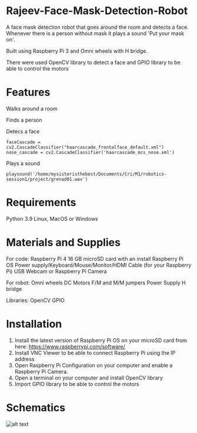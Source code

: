# Rajeev-Face-Mask-Detection-Robot
A face mask detection robot that goes around the room and detects a face. Whenever there is a person without mask it plays a sound 'Put your mask on'. 

Built using Raspberry Pi 3 and Omni wheels with H bridge.

There were used OpenCV library to detect a face and GPIO library to be able to control the motors

# Features
Walks around a room 

Finds a person

Detecs a face
```
faceCascade = cv2.CascadeClassifier("haarcascade_frontalface_default.xml")
nose_cascade = cv2.CascadeClassifier('haarcascade_mcs_nose.xml')

```
Plays a sound
```
playsound('/home/mysisteristhebest/Documents/Cri/M1/robotics-session1/project/grenad01.wav')
```

# Requirements
Python 3.9
Linux, MacOS or Windows 

# Materials and Supplies
For code:
Raspberry Pi 4
16 GB microSD card with an install Raspberry Pi OS
Power supply/Keyboard/Mouse/Monitor/HDMI Cable (for your Raspberry Pi)
USB Webcam or Raspberry Pi Camera

For robot:
Omni wheels
DC Motors
F/M and M/M jumpers
Power Supply
H bridge

Libraries:
OpenCV
GPIO

# Installation
1. Install the latest version of Raspberry Pi OS on your microSD card from here: https://www.raspberrypi.com/software/
2. Install VNC Viewer to be able to connect Raspberry Pi using the IP address
3. Open Raspberry Pi Configuration on your computer and enable a Raspberry Pi Camera.
4. Open a terminal on your computer and install OpenCV library
5. Import GPIO library to be able to control the motors

# Schematics
![alt text](http://url/to/img.png)

